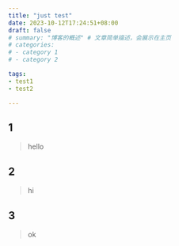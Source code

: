```yaml
---
title: "just test"
date: 2023-10-12T17:24:51+08:00
draft: false
# summary: "博客的概述" # 文章简单描述，会展示在主页
# categories:
# - category 1
# - category 2

tags:
- test1
- test2

---
```


## 1
> hello 
## 2
> hi
## 3

> ok
> 